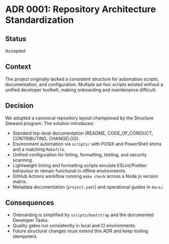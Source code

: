 # ADR 0001: Repository Architecture Standardization

## Status
Accepted

## Context
The project originally lacked a consistent structure for automation scripts,
documentation, and configuration. Multiple ad-hoc scripts existed without a
unified developer toolbelt, making onboarding and maintenance difficult.

## Decision
We adopted a canonical repository layout championed by the Structure Steward
program. The solution introduces:

- Standard top-level documentation (README, CODE_OF_CONDUCT, CONTRIBUTING,
  CHANGELOG).
- Environment automation via `scripts/` with POSIX and PowerShell shims and a
  matching `Makefile`.
- Unified configuration for linting, formatting, testing, and security scanning.
- Lightweight linting and formatting scripts emulate ESLint/Prettier behaviour to remain functional in offline environments.
- GitHub Actions workflow running `make check` across a Node.js version matrix.
- Metadata documentation (`project.yaml`) and operational guides in `docs/`.

## Consequences
- Onboarding is simplified by `scripts/bootstrap` and the documented Developer
  Tasks.
- Quality gates run consistently in local and CI environments.
- Future structural changes must extend this ADR and keep tooling idempotent.
